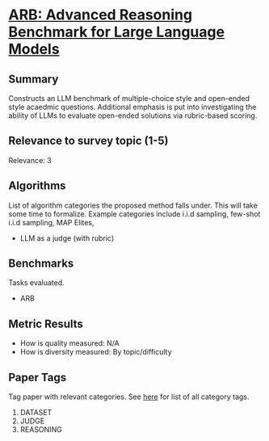 # [ARB: Advanced Reasoning Benchmark for Large Language Models](https://arxiv.org/abs/2307.13692)

## Summary

Constructs an LLM benchmark of multiple-choice style and open-ended style acaedmic questions. Additional emphasis is put into investigating the ability of LLMs to evaluate open-ended solutions via rubric-based scoring.

## Relevance to survey topic (1-5)

Relevance: 3

## Algorithms

List of algorithm categories the proposed method falls under. This will take some time to formalize. Example categories include i.i.d sampling, few-shot i.i.d sampling, MAP Elites, 

- LLM as a judge (with rubric)

## Benchmarks

Tasks evaluated.

- ARB

## Metric Results

- How is quality measured: N/A
- How is diversity measured: By topic/difficulty

## Paper Tags

Tag paper with relevant categories. See [here](https://github.com/Dahoas/QDSyntheticData/blob/main/papers/categories.json) for list of all category tags.

1. DATASET
2. JUDGE
3. REASONING
